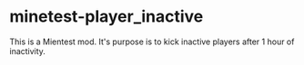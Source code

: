 minetest-player_inactive
=================

This is a Mientest mod.
It's purpose is to kick inactive players after 1 hour of inactivity.
